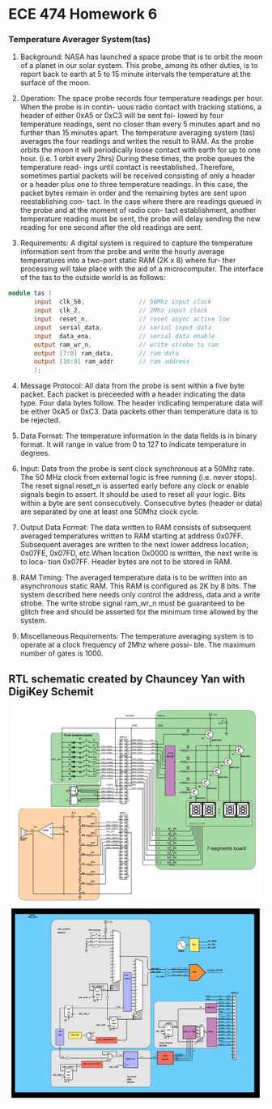 # ECE 474 Homework 6
### Temperature Averager System(tas)

1. Background:
NASA has launched a space probe that is to orbit the moon of a planet in our solar system.
This probe, among its other duties, is to report back to earth at 5 to 15 minute intervals the
temperature at the surface of the moon.

2. Operation:
The space probe records four temperature readings per hour. When the probe is in contin-
uous radio contact with tracking stations, a header of either 0xA5 or 0xC3 will be sent fol-
lowed by four temperature readings, sent no closer than every 5 minutes apart and no
further than 15 minutes apart. The temperature averaging system (tas) averages the four
readings and writes the result to RAM.
As the probe orbits the moon it will periodically loose contact with earth for up to one
hour. (i.e. 1 orbit every 2hrs) During these times, the probe queues the temperature read-
ings until contact is reestablished. Therefore, sometimes partial packets will be received
consisting of only a header or a header plus one to three temperature readings. In this case,
the packet bytes remain in order and the remaining bytes are sent upon reestablishing con-
tact.
In the case where there are readings queued in the probe and at the moment of radio con-
tact establishment, another temperature reading must be sent, the probe will delay sending
the new reading for one second after the old readings are sent.

3. Requirements:
A digital system is required to capture the temperature information sent from the probe
and write the hourly average temperatures into a two-port static RAM (2K x 8) where fur-
ther processing will take place with the aid of a microcomputer.
The interface of the tas to the outside world is as follows:
```verilog
module tas (
       input  clk_50,               // 50Mhz input clock
       input  clk_2,                // 2Mhz input clock
       input  reset_n,              // reset async active low
       input  serial_data,          // serial input data
       input  data_ena,             // serial data enable
       output ram_wr_n,             // write strobe to ram
       output [7:0] ram_data,       // ram data
       output [10:0] ram_addr       // ram address
       );

```
4. Message Protocol:
All data from the probe is sent within a five byte packet. Each packet is preceeded with a
header indicating the data type. Four data bytes follow. The header indicating temperature
data will be either 0xA5 or 0xC3. Data packets other than temperature data is to be
rejected.

5. Data Format:
The temperature information in the data fields is in binary format. It will range in value
from 0 to 127 to indicate temperature in degrees.


6. Input:
Data from the probe is sent clock synchronous at a 50Mhz rate. The 50 MHz clock from
external logic is free running (i.e. never stops).
The reset signal reset_n is asserted early before any clock or enable signals begin to assert.
It should be used to reset all your logic.
Bits within a byte are sent consecutively. Consecutive bytes (header or data) are separated
by one at least one 50Mhz clock cycle.

7. Output Data Format:
The data written to RAM consists of subsequent averaged temperatures written to RAM
starting at address 0x07FF. Subsequent averages are written to the next lower address
location; 0x07FE, 0x07FD, etc.When location 0x0000 is written, the next write is to loca-
tion 0x07FF.
Header bytes are not to be stored in RAM.

8. RAM Timing:
The averaged temperature data is to be written into an asynchronous static RAM. This
RAM is configured as 2K by 8 bits. The system described here needs only control the
address, data and a write strobe. The write strobe signal ram_wr_n must be guaranteed to
be glitch free and should be asserted for the minimum time allowed by the system.

9. Miscellaneous Requirements:
The temperature averaging system is to operate at a clock frequency of 2Mhz where possi-
ble.
The maximum number of gates is 1000.

## RTL schematic created by Chauncey Yan with DigiKey Schemit

![](lab6-1.jpg)
![](lab6-2.jpg)
